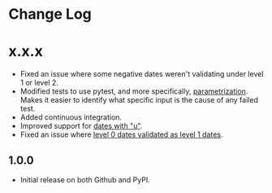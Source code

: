 Change Log
==========


x.x.x
=====

* Fixed an issue where some negative dates weren't validating under level 1 or level 2.
* Modified tests to use pytest, and more specifically, [parametrization](https://github.com/unt-libraries/edtf-validate/issues/3). Makes it easier to identify what specific
  input is the cause of any failed test.
* Added continuous integration.
* Improved support for [dates with "u"](https://github.com/unt-libraries/edtf-validate/issues/5).
* Fixed an issue where [level 0 dates validated as level 1 dates](https://github.com/unt-libraries/edtf-validate/issues/6).


1.0.0
-----

* Initial release on both Github and PyPI.
